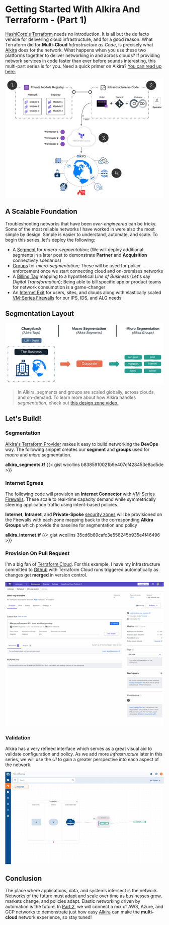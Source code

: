 # Getting Started With Alkira And Terraform - (Part 1)


[HashiCorp's Terraform](https://www.terraform.io/) needs no introduction. It is all but the de facto vehicle for delivering cloud infrastructure, and for a good reason. What Terraform did for **Multi-Cloud** _Infrastructure as Code_, is precisely what [Alkira](https://alkira.com) does for the network. What happens when you use these two platforms together to deliver networking in and across clouds? If providing network services in code faster than ever before sounds interesting, this multi-part series is for you. Need a quick primer on Alkira? [You can read up here.](https://wcollins.io/posts/2020/alkira-multicloud-networking/)

![Intro](intro.png "Intro")

## A Scalable Foundation
Troubleshooting networks that have been _over-engineered_ can be tricky. Some of the most reliable networks I have worked in were also the most simple by design. Simple is easier to understand, automate, and scale. To begin this series, let's deploy the following:
* A [Segment](https://registry.terraform.io/providers/alkiranet/alkira/latest/docs/resources/segment) for _macro-segmentation_; (We will deploy additional segments in a later post to demonstrate **Partner** and **Acquisition** connectivity scenarios)
* [Groups](https://registry.terraform.io/providers/alkiranet/alkira/latest/docs/resources/group) for _micro-segmentation_; These will be used for policy enforcement once we start connecting cloud and on-premises networks
* A [Billing Tag](https://registry.terraform.io/providers/alkiranet/alkira/latest/docs/resources/billing_tag) mapping to a hypothetical _Line of Business_ (Let's say _Digital Transformation_); Being able to bill specific app or product teams for network consumption is a game-changer
* An [Internet Exit](https://registry.terraform.io/providers/alkiranet/alkira/latest/docs/resources/connector_internet) for users, sites, and clouds along with elastically scaled [VM-Series Firewalls](https://docs.paloaltonetworks.com/vm-series/9-1/vm-series-deployment/about-the-vm-series-firewall.html) for our IPS, IDS, and ALG needs

## Segmentation Layout

![Segment Layout](segment-layout.png "Layout")

> In Alkira, segments and groups are scaled globally, across clouds, and on-demand. To learn more about how Alkira handles _segmentation_, check out [this design zone video.](https://www.youtube.com/watch?v=qMkqI7SKpsA&t=738s)

## Let's Build!

### Segmentation
[Alkira's Terraform Provider](https://registry.terraform.io/namespaces/alkiranet) makes it easy to build networking the **DevOps** way. The following snippet creates our **segment** and **groups** used for _macro_ and _micro_ segmentation.

**alkira_segments.tf**
{{< gist wcollins b8385910021b9e407cf428453e8ad5de >}}

### Internet Egress
The following code will provision an **Internet Connector** with [VM-Series Firewalls](https://docs.paloaltonetworks.com/vm-series/9-1/vm-series-deployment/about-the-vm-series-firewall.html). These scale to real-time capacity demand while symmetrically steering application traffic using intent-based policies.

**Internet**, **Intranet**, and **Private-Spoke** [security zones](https://docs.paloaltonetworks.com/pan-os/8-1/pan-os-web-interface-help/network/network-zones/security-zone-overview.html) will be provisioned on the Firewalls with each zone mapping back to the corresponding **Alkira Groups** which provide the baseline for segmentation and policy

**alkira_internet.tf**
{{< gist wcollins 35cd6b69cafc3e556245b935e4f46496 >}}

### Provision On Pull Request
I'm a big fan of [Terraform Cloud](https://www.terraform.io/cloud). For this example, I have my infrastructure committed to [Github](https://github.com) with Terraform Cloud runs triggered automatically as changes get **merged** in version control.

![Provision Infrastructure](provision-infra.gif "Provision")

### Validation
Alkira has a very refined interface which serves as a great visual aid to validate configuration and policy. As we add more _infrastructure_ later in this series, we will use the _UI_ to gain a greater perspective into each aspect of the network.

![UI Validation](ui-validation.gif "Validation")

## Conclusion
The place where applications, data, and systems intersect is the network. Networks of the future must adapt and scale over time as businesses grow, markets change, and policies adapt. Elastic networking driven by automation is the future. In [Part 2](https://wcollins.io/posts/2021/getting-started-with-alkira-and-terraform-part-2/), we will connect a mix of AWS, Azure, and GCP networks to demonstrate just how easy [Alkira](https://alkira.com) can make the **multi-cloud** network experience, so stay tuned!
